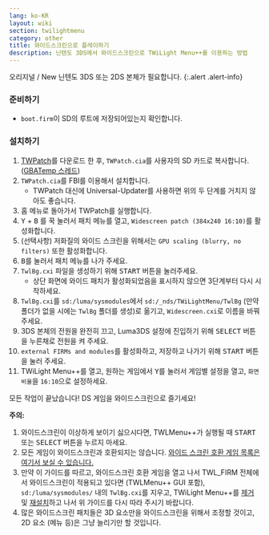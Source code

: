 ```yaml
---
lang: ko-KR
layout: wiki
section: twilightmenu
category: other
title: 와이드스크린으로 플레이하기
description: 닌텐도 3DS에서 와이드스크린으로 TWiLight Menu++를 이용하는 방법
---
```


오리지널 / New 닌텐도 3DS 또는 2DS 본체가 필요합니다.
{:.alert .alert-info}

### 준비하기
- `boot.firm`이 SD의 루트에 저장되어있는지 확인합니다.

### 설치하기
1. [TWPatch](https://db.universal-team.net/assets/files/TWPatch.cia)를 다운로드 한 후, `TWPatch.cia`를 사용자의 SD 카드로 복사합니다. ([GBATemp 스레드](https://gbatemp.net/threads/twpatcher-ds-i-mode-screen-filters-and-patches.542694/))
1. `TWPatch.cia`를 FBI를 이용해서 설치합니다.
   - TWPatch 대신에 Universal-Updater를 사용하면 위의 두 단계를 거치지 않아도 좋습니다.
1. 홈 메뉴로 돌아가서 TWPatch를 실행합니다.
1. <kbd class="face">Y</kbd> + <kbd class="face">B</kbd> 를 꾹 눌러서 패치 메뉴를 열고, `Widescreen patch (384x240 16:10)`를 활성화합니다.
1. (선택사항) 저화질의 와이드 스크린을 위해서는 `GPU scaling (blurry, no filters)` 또한 활성화합니다.
1. <kbd class="face">B</kbd>를 눌러서 패치 메뉴를 나가 주세요.
1. `TwlBg.cxi` 파일을 생성하기 위해 <kbd>START</kbd> 버튼을 눌러주세요.
   - 상단 화면에 와이드 패치가 활성화되었음을 표시하지 않으면 3단계부터 다시 시작하세요.
1. `TwlBg.cxi`를 `sd:/luma/sysmodules`에서 `sd:/_nds/TWiLightMenu/TwlBg` (만약 폴더가 없을 시에는 `TwlBg` 폴더를 생성)로 옮기고, `Widescreen.cxi`로 이름을 바꿔주세요.
1. 3DS 본체의 전원을 완전히 끄고, Luma3DS 설정에 진입하기 위해 <kbd>SELECT</kbd> 버튼을 누른채로 전원을 켜 주세요.
1. `external FIRMs and modules`를 활성화하고, 저장하고 나가기 위해 <kbd>START</kbd> 버튼을 눌러 주세요.
1. TWiLight Menu++를 열고, 원하는 게임에서 <kbd class="face">Y</kbd>를 눌러서 게임별 설정을 열고, `화면 비율`을 `16:10`으로 설정하세요.

모든 작업이 끝났습니다! DS 게임을 와이드스크린으로 즐기세요!

**주의:**
1. 와이드스크린이 이상하게 보이기 싫으시다면, TWLMenu++가 실행될 때 <kbd>START</kbd> 또는 <kbd>SELECT</kbd> 버튼을 누르지 마세요.
1. 모든 게임이 와이드스크린과 호환되지는 않습니다. [와이드 스크린 호환 게임 목록은 여기서 보실 수 있습니다.](https://github.com/DS-Homebrew/TWiLightMenu/blob/master/7zfile/3DS%20-%20CFW%20users/Games%20supported%20with%20widescreen.txt)
1. 만약 이 가이드를 따르고, 와이드스크린 호환 게임을 열고 나서 TWL_FIRM 전체에서 와이드스크린이 적용되고 있다면 (TWLMenu++ GUI 포함), `sd:/luma/sysmodules/` 내의 `TwlBg.cxi`를 지우고, TWiLight Menu++를 [제거](https://wiki.ds-homebrew.com/twilightmenu/uninstalling-3ds) 및 [재설치](https://wiki.ds-homebrew.com/twilightmenu/installing-3ds)하고 나서 위 가이드를 다시 따라 주시기 바랍니다.
1. 많은 와이드스크린 패치들은 3D 요소만을 와이드스크린을 위해서 조정할 것이고, 2D 요소 (메뉴 등)은 그냥 늘리기만 할 것입니다.
